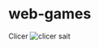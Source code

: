 # web-games
Clicer
![clicer sait](https://github.com/user-attachments/assets/0b70f079-9736-4e87-9f73-a183a330ae16)
